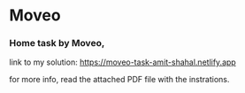 # Moveo
### Home task by Moveo,
link to my solution:
https://moveo-task-amit-shahal.netlify.app

for more info, read the attached PDF file with the instrations.

